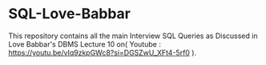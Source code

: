 # SQL-Love-Babbar
This repository contains all the main Interview SQL Queries as Discussed in Love Babbar's DBMS Lecture 10 on( Youtube : https://youtu.be/vIq9zkpGWc8?si=DGSZwU_XFt4-5rf0 ).
